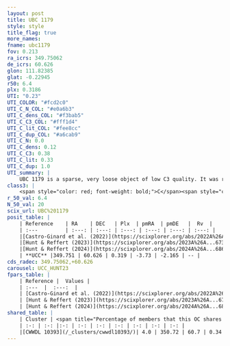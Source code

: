```yaml
---
layout: post
title: UBC 1179
style: style
title_flag: true
more_names: 
fname: ubc1179
fov: 0.213
ra_icrs: 349.75062
de_icrs: 60.626
glon: 111.82385
glat: -0.22945
r50: 6.4
plx: 0.3186
UTI: "0.23"
UTI_COLOR: "#fcd2c0"
UTI_C_N_COL: "#e0a6b3"
UTI_C_dens_COL: "#f3bab5"
UTI_C_C3_COL: "#fff1d4"
UTI_C_lit_COL: "#fee8cc"
UTI_C_dup_COL: "#a6cab9"
UTI_C_N: 0.0
UTI_C_dens: 0.12
UTI_C_C3: 0.38
UTI_C_lit: 0.33
UTI_C_dup: 1.0
UTI_summary: |
    UBC 1179 is a sparse, very loose object of low C3 quality. It was recently reported in the literature. This object shares a very small percentage of members with a later reported entry.<br><br><span style="color: #99180f; font-weight: bold;">Warning: </span>contains less than 25 stars with <i>P>0.5</i> estimated.
class3: |
    <span style="color: red; font-weight: bold;">C</span><span style="color: #FFC300; font-weight: bold;">B</span>
r_50_val: 6.4
N_50_val: 20
scix_url: UBC%201179
posit_table: |
    | Reference    | RA    | DEC   | Plx  | pmRA  | pmDE   |  Rv  |
    | :---         | :---: | :---: | :---: | :---: | :---: | :---: |
    |[Castro-Ginard et al. (2022)](https://scixplorer.org/abs/2022A%26A...661A.118C) | 349.81 | 60.6 | 0.32 | -3.76 | -2.2 | -- |
    |[Hunt & Reffert (2023)](https://scixplorer.org/abs/2023A%26A...673A.114H) | 349.717 | 60.663 | 0.309 | -3.708 | -2.108 | -- |
    |[Hunt & Reffert (2024)](https://scixplorer.org/abs/2024A%26A...686A..42H) | 349.717 | 60.663 | 0.309 | -3.708 | -2.108 | -- |
    | **UCC** |349.751 | 60.626 | 0.319 | -3.73 | -2.165 | -- | 
cds_radec: 349.75062,+60.626
carousel: UCC_HUNT23
fpars_table: |
    | Reference |  Values |
    | :---  |  :---:  |
    | [Castro-Ginard et al. (2022)](https://scixplorer.org/abs/2022A%26A...661A.118C) | `AV=1.777, Dist=3016, logAge=7.819` |
    | [Hunt & Reffert (2023)](https://scixplorer.org/abs/2023A%26A...673A.114H) | `AV50=2.059, diffAV50=1.348, MOD50=12.488, logAge50=7.704` |
    | [Hunt & Reffert (2024)](https://scixplorer.org/abs/2024A%26A...686A..42H) | `MassJ=206.494` |
shared_table: |
    | Cluster | <span title="Percentage of members that this OC shares with the ones listed">%</span>   | RA   | DEC   | Plx   | pmRA  | pmDE  | Rv | UTI |
    | :-: | :-: |:-: | :-: | :-: | :-: | :-: | :-: | :-: |
    |[CWWDL 10393](/_clusters/cwwdl10393/)| 4.0 | 350.72 | 60.7 | 0.34 | -3.71 | -2.12 | -- |0.06 |
---
```

